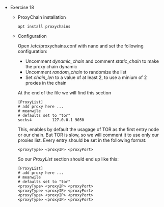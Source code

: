 - Exercise 18
  
  - ProxyChain installation
  
    ```
    apt install proxychains
    ```
  
  - Configuration

    Open /etc/proxychains.conf with nano and set the following configuration:
    
    - Uncomment *dynamic_chain* and comment *static_chain* to make the proxy chain dynamic
    - Uncomment *random_chain* to randomize the list
    - Set *chain_len* to a value of at least 2, to use a minium of 2 proxies in the chain
    
    At the end of the file we will find this section
    
    ```
    [ProxyList]
    # add proxy here ...
    # meanwile
    # defaults set to "tor"
    socks4         127.0.0.1 9050
    ```
    
    This, enables by default the usagage of TOR as the first entry node or our chain. But TOR is slow, so we will comment it to use only our proxies list. Every entry should be set in the following format:
    
    ```
    <proxyType> <proxyIP> <proxyPort>
    ```
    
    So our *ProxyList* section should end up like this:
    
    ```
    [ProxyList]
    # add proxy here ...
    # meanwile
    # defaults set to "tor"
    <proxyType> <proxyIP> <proxyPort>
    <proxyType> <proxyIP> <proxyPort>
    <proxyType> <proxyIP> <proxyPort>
    <proxyType> <proxyIP> <proxyPort>
    ```
